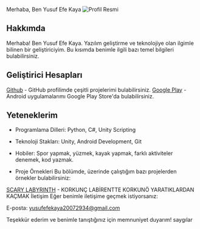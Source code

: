 Merhaba, Ben Yusuf Efe Kaya
![Profil Resmi](https://cdn.pixabay.com/photo/2015/08/27/09/06/bike-909690_1280.jpg)

## Hakkımda
Merhaba! Ben Yusuf Efe Kaya. Yazılım geliştirme ve teknolojiye olan ilgimle bilinen bir geliştiriciyim. Bu kısımda benimle ilgili bazı temel bilgileri bulabilirsiniz.

## Geliştirici Hesapları
[Github](https://github.com/Kaya29) - GitHub profilimde çeşitli projelerimi bulabilirsiniz.
[Google Play](https://play.google.com/store/apps/developer?id=YEKGAMES) - Android uygulamalarımı Google Play Store'da bulabilirsiniz.

## Yeteneklerim
- Programlama Dilleri: Python, C#, Unity Scripting
- Teknoloji Stakları: Unity, Android Development, Git
- Hobiler: Spor yapmak, yüzmek, kayak yapmak, farklı aktiviteler denemek, kod yazmak.

- Proje Örnekleri
Bu bölümde, üzerinde çalıştığım bazı projelerden örnekler bulabilirsiniz:

[SCARY LABYRINTH](https://play.google.com/store/apps/details?id=com.YEKGAMES.ScaryLabyrinth) - KORKUNÇ LABİRENTTE KORKUNÖ YARATIKLARDAN KAÇMAK
İletişim
Eğer benimle iletişime geçmek istiyorsanız:

E-posta: yusufefekaya20072934@gmail.com

Teşekkür ederim ve benimle tanıştığınız için memnuniyet duyarım! saygılar
